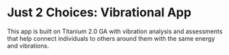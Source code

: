 # Just 2 Choices: Vibrational App

This app is built on Titanium 2.0 GA with vibration analysis and assessments that help connect individuals 
to others around them with the same energy and vibrations.